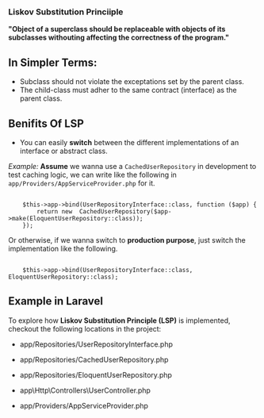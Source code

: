 ### Liskov Substitution Princiiple

**"Object of a superclass should be replaceable with objects of its subclasses withouting affecting the correctness of the program."**

## In Simpler Terms:

- Subclass should not violate the exceptations set by the parent class.
- The child-class must adher to the same contract (interface) as the parent class.

## Benifits Of LSP

- You can easily **switch** between the different implementations of an interface or abstract class.

*Example:* 
**Assume** we wanna use a `CachedUserRepository` in development to test caching logic, we can write like the following in `app/Providers/AppServiceProvider.php` for it.

<code>
    $this->app->bind(UserRepositoryInterface::class, function ($app) {
        return new  CachedUserRepository($app->make(EloquentUserRepository::class));
    });
</code>

Or otherwise, if we wanna switch to **production purpose**, just switch the implementation like the following.

<code>
    $this->app->bind(UserRepositoryInterface::class, EloquentUserRepository::class);
</code>

## Example in Laravel

To explore how **Liskov Substitution Principle (LSP)** is implemented, checkout the following locations in the project:

- app/Repositories/UserRepositoryInterface.php
- app/Repositories/CachedUserRepository.php
- app/Repositories/EloquentUserRepository.php

- app\Http\Controllers\UserController.php

- app/Providers/AppServiceProvider.php